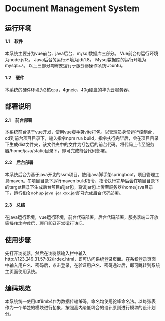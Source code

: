 # Document Management System
## 运行环境
#### 1.1　软件
本系统主要分为vue前台、java后台、mysql数据库三部分。
Vue前台的运行环境为node.js18。
Java后台的运行环境为jdk1.8。
Mysql数据库的运行环境为mysql5.7。
以上三部分均需要运行于服务器操作系统Ubuntu。
#### 1.2　硬件
本系统的硬件环境为2核cpu，4gneic，40g硬盘的华为云服务器。
 

## 部署说明
#### 2.1　前台部署
本系统前台基于vue开发，使用vue脚手架vite打包。以管理员身份运行控制台，cd到前台项目目录下，输入指令npm run build，指令执行完毕后，会在项目目录下生成dist文件夹，该文件夹中的文件为打包后的前台代码。将代码上传至服务器/home/java/static目录下，即可完成前台代码部署。
#### 2.2　后台部署
本系统后台为基于java开发的ssm项目，使用java脚手架springboot，项目管理工具maven。在项目目录下运行maven build指令，指令执行完毕后会在项目目录下的target目录下生成后台项目的jar包，将该jar包上传至服务器/home/java目录下，运行指令nohup java -jar xxx.jar即可完成后台代码部署。
#### 2.3　总结
在java运行环境，vue运行环境，前台代码部署，后台代码部署，服务器端口开放等操作均完成后，项目即可正常运行访问。

 ## 使用步骤
先打开浏览器，然后在浏览器输入栏中输入http://123.249.31.57:82/index.html，即可访问系统登录页面。在系统登录页面中输入用户名、密码后，点击登录，在验证用户名、密码通过后，即可跳转到系统主页面使用系统。
 
## 编码规范
本系统统一使用utf8mb4作为数据传输编码。命名均使用驼峰命名法。以每张表作为一个单独的模块进行抽象，按照高内聚低耦合的设计原则进行模块的设计划分。

